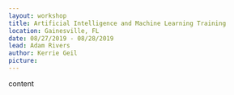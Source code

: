 ```yaml
---
layout: workshop
title: Artificial Intelligence and Machine Learning Training
location: Gainesville, FL
date: 08/27/2019 - 08/28/2019
lead: Adam Rivers
author: Kerrie Geil
picture:
---
```


content
